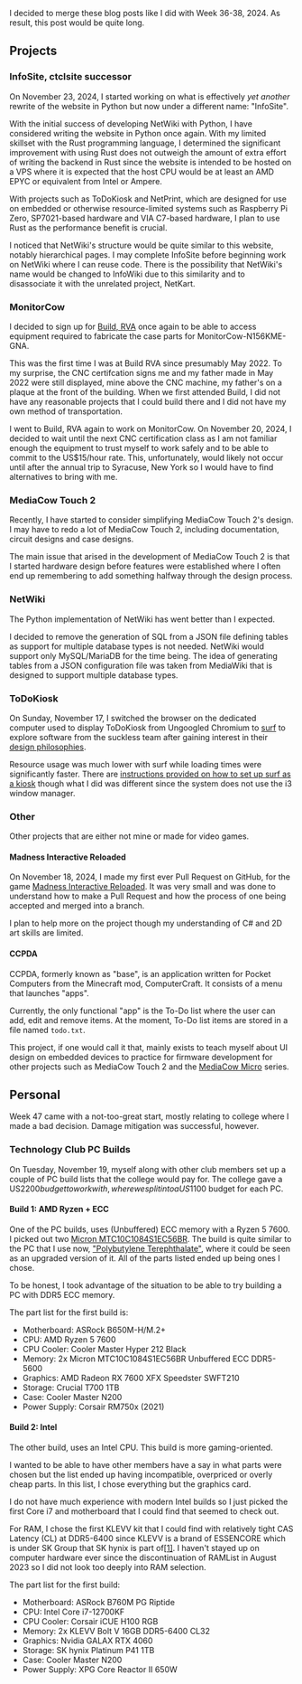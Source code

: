 I decided to merge these blog posts like I did with Week 36-38, 2024. As result, this post would be quite long.

## Projects

### InfoSite, ctclsite successor
On November 23, 2024, I started working on what is effectively *yet another* rewrite of the website in Python but now under a different name: "InfoSite".

With the initial success of developing NetWiki with Python, I have considered writing the website in Python once again. With my limited skillset with the Rust programming language, I determined the significant improvement with using Rust does not outweigh the amount of extra effort of writing the backend in Rust since the website is intended to be hosted on a VPS where it is expected that the host CPU would be at least an AMD EPYC or equivalent from Intel or Ampere. 

With projects such as ToDoKiosk and NetPrint, which are designed for use on embedded or otherwise resource-limited systems such as Raspberry Pi Zero, SP7021-based hardware and VIA C7-based hardware, I plan to use Rust as the performance benefit is crucial.

I noticed that NetWiki's structure would be quite similar to this website, notably hierarchical pages. I may complete InfoSite before beginning work on NetWiki where I can reuse code. There is the possibility that NetWiki's name would be changed to InfoWiki due to this similarity and to disassociate it with the unrelated project, NetKart.

### MonitorCow
I decided to sign up for [Build, RVA](rvabuild.com) once again to be able to access equipment required to fabricate the case parts for MonitorCow-N156KME-GNA. 

This was the first time I was at Build RVA since presumably May 2022. To my surprise, the CNC certifcation signs me and my father made in May 2022 were still displayed, mine above the CNC machine, my father's on a plaque at the front of the building. When we first attended Build, I did not have any reasonable projects that I could build there and I did not have my own method of transportation.

I went to Build, RVA again to work on MonitorCow. On November 20, 2024, I decided to wait until the next CNC certification class as I am not familiar enough the equipment to trust myself to work safely and to be able to commit to the US$15/hour rate. This, unfortunately, would likely not occur until after the annual trip to Syracuse, New York so I would have to find alternatives to bring with me.

### MediaCow Touch 2
Recently, I have started to consider simplifying MediaCow Touch 2's design. I may have to redo a lot of MediaCow Touch 2, including documentation, circuit designs and case designs.

The main issue that arised in the development of MediaCow Touch 2 is that I started hardware design before features were established where I often end up remembering to add something halfway through the design process.

### NetWiki
The Python implementation of NetWiki has went better than I expected.

I decided to remove the generation of SQL from a JSON file defining tables as support for multiple database types is not needed. NetWiki would support only MySQL/MariaDB for the time being. The idea of generating tables from a JSON configuration file was taken from MediaWiki that is designed to support multiple database types.

### ToDoKiosk 
On Sunday, November 17, I switched the browser on the dedicated computer used to display ToDoKiosk from Ungoogled Chromium to [surf](https://surf.suckless.org) to explore software from the suckless team after gaining interest in their [design philosophies](https://suckless.org/philosophy/).

Resource usage was much lower with surf while loading times were significantly faster. There are [instructions provided on how to set up surf as a kiosk](https://surf.suckless.org/files/kiosk_mode/) though what I did was different since the system does not use the i3 window manager.

### Other
Other projects that are either not mine or made for video games. 

#### Madness Interactive Reloaded
On November 18, 2024, I made my first ever Pull Request on GitHub, for the game [Madness Interactive Reloaded](https://github.com/studio-minus/madness-interactive-reloaded). It was very small and was done to understand how to make a Pull Request and how the process of one being accepted and merged into a branch.

I plan to help more on the project though my understanding of C# and 2D art skills are limited.

#### CCPDA
CCPDA, formerly known as "base", is an application written for Pocket Computers from the Minecraft mod, ComputerCraft. It consists of a menu that launches "apps".

Currently, the only functional "app" is the To-Do list where the user can add, edit and remove items. At the moment, To-Do list items are stored in a file named `todo.txt`.

This project, if one would call it that, mainly exists to teach myself about UI design on embedded devices to practice for firmware development for other projects such as MediaCow Touch 2 and the [MediaCow Micro](/projects/mcm/) series. 

## Personal
Week 47 came with a not-too-great start, mostly relating to college where I made a bad decision. Damage mitigation was successful, however.

### Technology Club PC Builds
On Tuesday, November 19, myself along with other club members set up a couple of PC build lists that the college would pay for. The college gave a US$2200 budget to work with, where we split into a US$1100 budget for each PC.

#### Build 1: AMD Ryzen + ECC
One of the PC builds, uses (Unbuffered) ECC memory with a Ryzen 5 7600. I picked out two [Micron MTC10C1084S1EC56BR](https://www.crucial.com/memory/server-ddr5/MTC10C1084S1EC56BR). The build is quite similar to the PC that I use now, ["Polybutylene Terephthalate"](/projects/wbpc/#pc_pbt), where it could be seen as an upgraded version of it. All of the parts listed ended up being ones I chose.

To be honest, I took advantage of the situation to be able to try building a PC with DDR5 ECC memory.

The part list for the first build is:
- Motherboard: ASRock B650M-H/M.2+
- CPU: AMD Ryzen 5 7600
- CPU Cooler: Cooler Master Hyper 212 Black
- Memory: 2x Micron MTC10C1084S1EC56BR Unbuffered ECC DDR5-5600
- Graphics: AMD Radeon RX 7600 XFX Speedster SWFT210
- Storage: Crucial T700 1TB
- Case: Cooler Master N200
- Power Supply: Corsair RM750x (2021)

#### Build 2: Intel
The other build, uses an Intel CPU. This build is more gaming-oriented.

I wanted to be able to have other members have a say in what parts were chosen but the list ended up having incompatible, overpriced or overly cheap parts. In this list, I chose everything but the graphics card. 

I do not have much experience with modern Intel builds so I just picked the first Core i7 and motherboard that I could find that seemed to check out.

For RAM, I chose the first KLEVV kit that I could find with relatively tight CAS Latency (CL) at DDR5-6400 since KLEVV is a brand of ESSENCORE which is under SK Group that SK hynix is part of[[1]](https://www.anandtech.com/show/8927/new-challenger-klevv-dram-modules-house-brand-of-sk-hynix). I haven't stayed up on computer hardware ever since the discontinuation of RAMList in August 2023 so I did not look too deeply into RAM selection.

The part list for the first build:
- Motherboard: ASRock B760M PG Riptide
- CPU: Intel Core i7-12700KF
- CPU Cooler: Corsair iCUE H100 RGB 
- Memory: 2x KLEVV Bolt V 16GB DDR5-6400 CL32
- Graphics: Nvidia GALAX RTX 4060
- Storage: SK hynix Platinum P41 1TB
- Case: Cooler Master N200
- Power Supply: XPG Core Reactor II 650W

